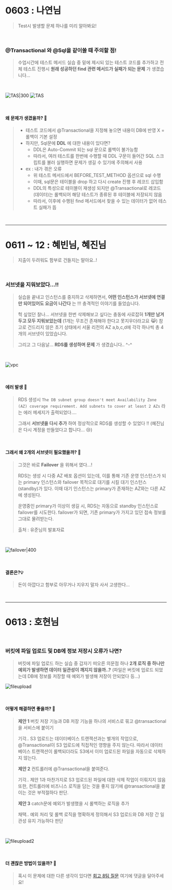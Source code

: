 # 0603 : 나연님
> Test시 발생할 문제 하나를 미리 알아봐요!

</br>

### @Transactional 와 @Sql을 같이쓸 때 주의할 점!
> 수업시간에 테스트 메서드 실습 중
> 밑에 제시되 있는 테스트 코드를 추가하고 전체 테스트 진행시
> __원래 성공하던 find 관련 메서드가 실패가 되는 문제__ 가 생겼습니다...

</br>

![TAS|300](resources/transactionalAndSql2.png)
![TAS](resources/transactionalAndSql1.png)

</br>

#### 왜 문제가 생겼을까? 🤔
> - 테스트 코드에서 @Transactional을 지정해 놓으면 내용이 DB에 반영 X = 롤백이 기본 설정
> - 하지만, Sql문에 __DDL__ 에 대한 내용이 있다면?
> 	- DDL은 Auto-Commit 되는 sql 문으로 롤백이 불가능함
> 	- 따라서, 여러 테스트를 한번에 수행할 때
> 	  DDL 구문이 들어간 SQL 스크립트를 불러 실행하면 문제가 생길 수 있기에 주의해서 사용
> 	  </br>
> - ex : 내가 겪은 오류
> 	- 위 테스트 메서드에서 BEFORE_TEST_METHOD 옵션으로 sql 수행
> 	- 이때, sql문은 테이블을 drop 하고 다시 create 진행 후 레코드 삽입함
> 	- DDL의 특성으로 테이블이 재생성 되지만
> 	  @Transactional로 레코드(데이터)는 롤백되어 해당 테스트가 종류된 후 테이블에 저장되지 않음
> 	- 따라서, 이후에 수행된 find 메서드에서 찾을 수 있는 데이터가 없어 테스트 실패가 뜸

</br>

---
# 0611 ~ 12 : 혜빈님, 혜진님
> 지출이 두려워도 함부로 건들지는 말아요..!

</br>

### 서브넷을 지워보았다...!!
> 실습을 끝내고 인스턴스를 중지하고 삭제하면서,
> __어떤 인스턴스가 서브넷에 연결만 되어있어도 요금이 나간다__ 는 !!! 충격적인 이야기를 들었습니다.
> 
> 헉 싶었던 찰나... 서브넷을 한번 삭제해보고 싶다는 충동에 사로잡혀 __1개만 남겨두고 모두 지워보았는데__
> (1개는 무조건 존재해야 한다고 못지우더라고요 😹)
> 참고로 건드리지 않은 초기 상태에서 서울 리전의 AZ a,b,c,d에 각각 하나씩 총 4개의 서브넷이 있었습니다.
> 
> 그리고 그 다음날... __RDS를 생성하며 문제__ 가 생겼습니다.. ^-^

</br>

![vpc](resources/vpc.JPG)

</br>

#### 에러 발생 🚨
> RDS 생성시
> `The DB subnet group doesn't meet Availability Zone (AZ) coverage requirement. Add subnets to cover at least 2 AZs`
>  라는 에러 메세지가 출력되었다....
> 
> 그래서 __서브넷을 다시 추가__ 하여 정상적으로 RDS를 생성할 수 있었다 !!
> (혜진님은 다시 계정을 만들었다고 합니다... 😢)

</br>

#### 그래서 왜 2개의 서브넷이 필요했을까? 🤔
> 그것은 바로 __Failover__ 을 위해서 였다...!
> 
> RDS는 생성 시 다중 AZ 배포 옵션이 있는데,
> 이를 통해 기존 운영 인스턴스가 되는 primary 인스턴스와 failover 목적으로 대기를 시킬 대기 인스턴스(standby)가 있다. 이때 대기 인스턴스는 primary가 존재하는 AZ와는 다른 AZ에 생성된다.
> 
> 운영중인 primary가 이상이 생길 시, RDS는 자동으로 standby 인스턴스로 failover를 시도한다.
> failover가 되면, 기존 primary가 가지고 있던 접속 정보를 그대로 물려받는다.
> 
> 출처 : 유준님의 발표자료

</br>

![failover|400](resources/failover.png)

</br>

#### 결론은?💡
> 돈이 아깝다고 함부로 아무거나 지우지 말자
> 사서 고생한다...

</br>

---
# 0613 : 호현님

</br>

### 버킷에 파일 업로드 및 DB에 정보 저장시 오류가 나면?
> 버킷에 파일 업로드 하는 실습 중 갑자기 떠오른 의문점 하나
> __2개 로직 중 하나만 예외가 발생하면 데이터 일관성이 깨지지 않을까..?__
> (파일은 버킷에 업로드 되었는데 DB에 정보를 저장할 때 예외가 발생해 저장이 안되었다 등...)

![fileupload](resources/fileupload.png)

</br>

#### 어떻게 해결하면 좋을까? 🤔
> __제안 1__
> 버킷 저장 기능과 DB 저장 기능을 하나의 서비스로 묶고 @transactional을 서비스에 붙이기
> 
> 기각..
> S3 업로드는 데이터베이스 트랜잭션과는 별개의 작업으로,
> @Transactional이 S3 업로드에 직접적인 영향을 주지 않는다.
> 따라서 데이터베이스 트랜잭션이 롤백되더라도 S3에서 이미 업로드된 파일을 자동으로 삭제하지 않는다.
> 
> __제안 2__
> 컨트롤러에 @Transactional을 붙여준다.
> 
> 기각..
> 제안 1과 마찬가지로 S3 업로드된 파일에 대한 삭제 작업이 이뤄지지 않음
> 또한, 컨트롤러에 비즈니스 로직을 담는 것을 좋지 않기에 @transactional을 붙이는 것은 부적절하다 판단.
> 
> __제안 3__
> catch문에 예외가 발생했을 시 롤백하는 로직을 추가
> 
> 채택..
> 예외 처리 및 롤백 로직을 명확하게 정의해서 S3 업로드와 DB 저장 간 일관성 유지 가능하다 판단

</br>

![fileupload2](resources/fileupload2.png)

</br>

#### 더 괜찮은 방법이 있을까? 🫵
> 혹시 이 문제에 대한 다른 생각이 있다면
> [회고 8팀 질문](https://www.notion.so/likelion/0613-0831314afd4a416f9617c0a5d3c620fb)
> 여기에 댓글을 달아주세요!
